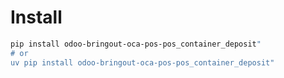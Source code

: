# Install

```bash
pip install odoo-bringout-oca-pos-pos_container_deposit"
# or
uv pip install odoo-bringout-oca-pos-pos_container_deposit"
```
